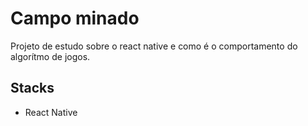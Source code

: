 # Campo minado
Projeto de estudo sobre o react native e como é o comportamento do algorítmo de jogos.

## Stacks
- React Native